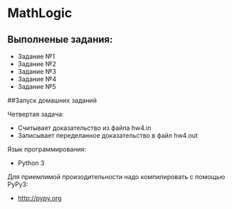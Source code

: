 # MathLogic

## Выполненые задания:
* Задание №1
* Задание №2
* Задание №3
* Задание №4
* Задание №5

##Запуск домашних заданий

Четвертая задача:
* Считывает доказательство из файла hw4.in
* Записывает переделанное доказательство в файл hw4.out

Язык программирования:
* Python 3

Для приемлимой произодительности надо компилировать с помощью PyPy3:
* http://pypy.org
